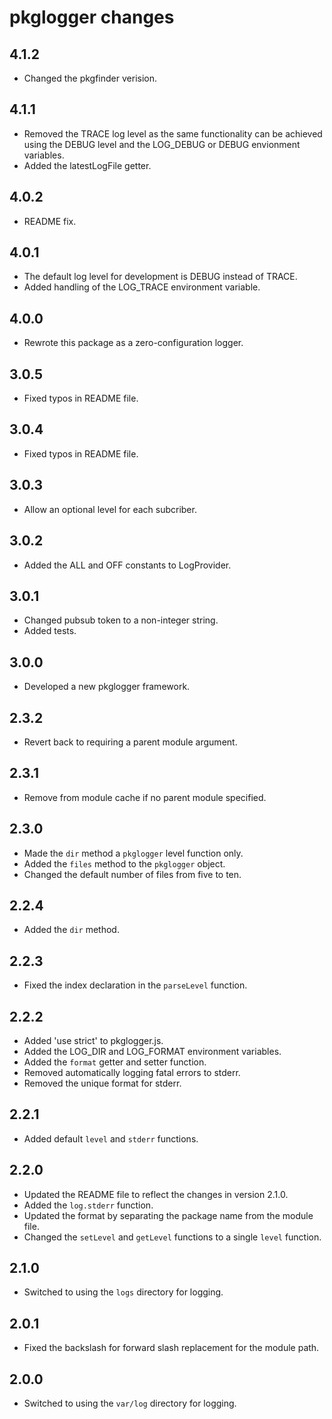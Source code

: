 pkglogger changes
=================

4.1.2
-----

- Changed the pkgfinder verision.

4.1.1
-----

- Removed the TRACE log level as the same functionality can be achieved using the DEBUG level and the LOG_DEBUG or DEBUG envionment variables.
- Added the latestLogFile getter.

4.0.2
-----

- README fix.

4.0.1
-----

- The default log level for development is DEBUG instead of TRACE.
- Added handling of the LOG_TRACE environment variable.

4.0.0
-----

- Rewrote this package as a zero-configuration logger.

3.0.5
-----

- Fixed typos in README file.

3.0.4
-----

- Fixed typos in README file.

3.0.3
-----

- Allow an optional level for each subcriber.

3.0.2
-----

- Added the ALL and OFF constants to LogProvider.

3.0.1
-----

- Changed pubsub token to a non-integer string.
- Added tests.

3.0.0
-----

- Developed a new pkglogger framework.

2.3.2
-----

- Revert back to requiring a parent module argument.

2.3.1
-----

- Remove from module cache if no parent module specified.

2.3.0
-----

- Made the `dir` method a `pkglogger` level function only.
- Added the `files` method to the `pkglogger` object.
- Changed the default number of files from five to ten.

2.2.4
-----

- Added the `dir` method.

2.2.3
-----

- Fixed the index declaration in the `parseLevel` function.

2.2.2
-----

- Added 'use strict' to pkglogger.js.
- Added the LOG_DIR and LOG_FORMAT environment variables.
- Added the `format` getter and setter function.
- Removed automatically logging fatal errors to stderr.
- Removed the unique format for stderr.

2.2.1
-----

- Added default `level` and `stderr` functions.

2.2.0
-----

- Updated the README file to reflect the changes in version 2.1.0.
- Added the `log.stderr` function.
- Updated the format by separating the package name from the module file.
- Changed the `setLevel` and `getLevel` functions to a single `level` function.

2.1.0
-----

- Switched to using the `logs` directory for logging.

2.0.1
-----

- Fixed the backslash for forward slash replacement for the module path.

2.0.0
-----

- Switched to using the `var/log` directory for logging.
